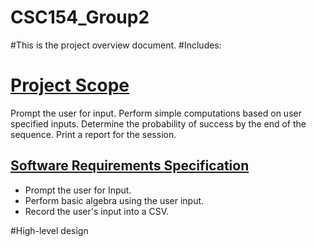 # CSC154_Group2
#This is the project overview document. 
  #Includes:
  <h1><u>Project Scope</u></h1>
<p>Prompt the user for input. Perform simple computations based on user specified inputs. 
Determine the probability of success by the end of the sequence. Print a report for the 
session.</p>
    <h2><u>Software Requirements Specification</u></h2>
<p>
<ul>
<li>Prompt the user for Input.</li>
<li>Perform basic algebra using the user input.</li>
<li>Record the user's input into a CSV.</li>
</ul>
</p>
    #High-level design
